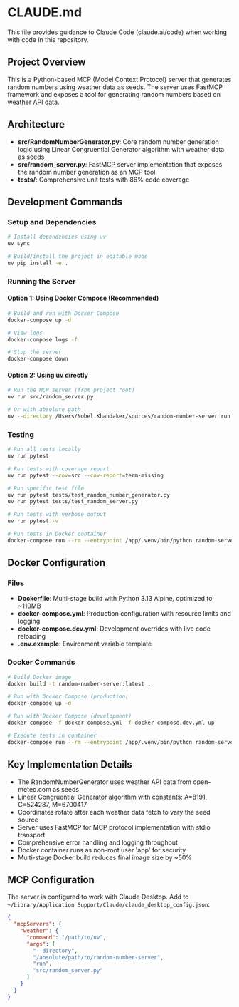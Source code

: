 # CLAUDE.md

This file provides guidance to Claude Code (claude.ai/code) when working with code in this repository.

## Project Overview

This is a Python-based MCP (Model Context Protocol) server that generates random numbers using weather data as seeds. The server uses FastMCP framework and exposes a tool for generating random numbers based on weather API data.

## Architecture

- **src/RandomNumberGenerator.py**: Core random number generation logic using Linear Congruential Generator algorithm with weather data as seeds
- **src/random_server.py**: FastMCP server implementation that exposes the random number generation as an MCP tool
- **tests/**: Comprehensive unit tests with 86% code coverage

## Development Commands

### Setup and Dependencies
```bash
# Install dependencies using uv
uv sync

# Build/install the project in editable mode
uv pip install -e .
```

### Running the Server

#### Option 1: Using Docker Compose (Recommended)
```bash
# Build and run with Docker Compose
docker-compose up -d

# View logs
docker-compose logs -f

# Stop the server
docker-compose down
```

#### Option 2: Using uv directly
```bash
# Run the MCP server (from project root)
uv run src/random_server.py

# Or with absolute path
uv --directory /Users/Nobel.Khandaker/sources/random-number-server run src/random_server.py
```

### Testing
```bash
# Run all tests locally
uv run pytest

# Run tests with coverage report
uv run pytest --cov=src --cov-report=term-missing

# Run specific test file
uv run pytest tests/test_random_number_generator.py
uv run pytest tests/test_random_server.py

# Run tests with verbose output
uv run pytest -v

# Run tests in Docker container
docker-compose run --rm --entrypoint /app/.venv/bin/python random-server -m pytest
```

## Docker Configuration

### Files
- **Dockerfile**: Multi-stage build with Python 3.13 Alpine, optimized to ~110MB
- **docker-compose.yml**: Production configuration with resource limits and logging
- **docker-compose.dev.yml**: Development overrides with live code reloading
- **.env.example**: Environment variable template

### Docker Commands
```bash
# Build Docker image
docker build -t random-number-server:latest .

# Run with Docker Compose (production)
docker-compose up -d

# Run with Docker Compose (development)
docker-compose -f docker-compose.yml -f docker-compose.dev.yml up

# Execute tests in container
docker-compose run --rm --entrypoint /app/.venv/bin/python random-server -m pytest
```

## Key Implementation Details

- The RandomNumberGenerator uses weather API data from open-meteo.com as seeds
- Linear Congruential Generator algorithm with constants: A=8191, C=524287, M=6700417
- Coordinates rotate after each weather data fetch to vary the seed source
- Server uses FastMCP for MCP protocol implementation with stdio transport
- Comprehensive error handling and logging throughout
- Docker container runs as non-root user 'app' for security
- Multi-stage Docker build reduces final image size by ~50%

## MCP Configuration

The server is configured to work with Claude Desktop. Add to `~/Library/Application Support/Claude/claude_desktop_config.json`:

```json
{
  "mcpServers": {
    "weather": {
      "command": "/path/to/uv",
      "args": [
        "--directory",
        "/absolute/path/to/random-number-server",
        "run",
        "src/random_server.py"
      ]
    }
  }
}
```